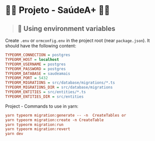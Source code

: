 <h1>🧘‍♀️ Projeto - SaúdeA+ 🧘‍♂️</h1>

> <h2>📝 Using environment variables</h2>

Create `.env` or `ormconfig.env` in the project root (near `package.json`). It should have the following content:

```ini
TYPEORM_CONNECTION = postgres
TYPEORM_HOST = localhost
TYPEORM_USERNAME = postgres
TYPEORM_PASSWORD = postgres
TYPEORM_DATABASE = saudeamais
TYPEORM_PORT = 5432
TYPEORM_MIGRATIONS = src/database/migrations/*.ts
TYPEORM_MIGRATIONS_DIR = src/database/migrations
TYPEORM_ENTITIES = src/entities/*.ts
TYPEORM_ENTITIES_DIR = src/entities
```
<p>Project - Commands to use in yarn:</p>

```ini
yarn typeorm migration:generate -- -n  CreateTables or 
yarn typeorm migration:create -n CreateTable
yarn typeorm migration:run
yarn typeorm migration:revert
yarn dev
```
